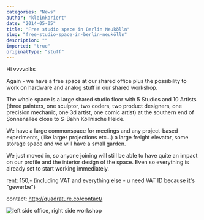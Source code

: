 ```yaml
---
categories: "News"
author: "kleinkariert"
date: "2014-05-05"
title: "Free studio space in Berlin Neukölln"
slug: "free-studio-space-in-berlin-neukölln"
description: ""
imported: "true"
originalType: "stuff"
---
```



Hi vvvvolks

Again - we have a free space at our shared office plus the possibility to work on hardware and analog stuff in our shared workshop. 

The whole space is a large shared studio floor with 5 Studios and 10 Artists (three painters, one sculptor, two coders, two product designers, one precision mechanic, one 3d artist, one comic artist) at the southern end of Sonnenallee close to S-Bahn Köllnische Heide.

We have a large commonspace for meetings and any project-based experiments, (like larger projections etc...) a large freight elevator, some storage space and we will have a small garden. 

We just moved in, so anyone joining will still be able to have quite an impact on our profile and the interior design of the space. Even so everything is already set to start working immediately.

rent: 150,- (including VAT and everything else - u need VAT ID because it's "gewerbe")

contact:
http://quadrature.co/contact/

![left side office, right side workshop](20140416_152512.jpg) 